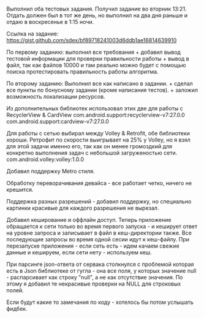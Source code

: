 Выполнил оба тестовых задания.
Получил задание во вторник 13:21. Отдать должен был в тот же день, но выполнил на два дня раньше и отдаю в воскресенье в 1:15 ночи.

Ссылка на задание: https://gist.github.com/sdex/bf89718241003d6ddb1ae16814639910

По первому заданию: выполнил все требования + добавил вывод тестовой информации для проверки правильности работы + вывод в файл, так как 
файлов 10000 и там реально можно будет с помощью поиска протестировать правильность работы алгоритма.

По второму заданию:
Выполнил все как написано в задании. + сделал все пункты по бонусному задании (кроме написания тестов). + заложил возможность локализации ресурсов.

Из дополнительных библиотек использовал этих две для работы с RecyclerView & CardView
com.android.support:recyclerview-v7:27.0.0
com.android.support:cardview-v7:27.0.0

Для работы с сетью выбирал между Volley & Retrofit, обе библиотеки хороши. Ретрофит по скорости выигрывает на 25% у Volley, но я взял для 
этой задачи именно его, так как он менее громоздкий для конкретно выполнения задач с небольшой загруженостью сети.
com.android.volley:volley:1.0.0

Добавил поддержку Metro стиля.

Обработку переворачивания девайса - все работает четко, ничего не крешится.

Поддержка разных разрешений - добавил поддержку, но специально картинки красивые для каждого разрешения не вырезал.

Добавил кеширование и оффлайн доступ. Теперь приложение обращается к сети только во время первого запуска - и кеширует ответ на уровне запроса 
и записывает в файл в кеш-директории также. Все последующие запросы во время одной сесии идут к кеш-файлу. При перезапуске приложения - если сеть 
есть - идем качаем свежие данные и кешируем, если сети нету - используем кеш.

При парсинге json-ответа от сервака столкнулся с проблемой которая есть в Json библиотеке от гугла - она все поля, у которых значение null - 
распарсивает как строку "null", а не как отсутствие значения. По этому я добавил те некрасивые проверки на NULL для строковых полей.

Если будут какие то замечания по коду - хотелось бы потом услышать фидбек.
